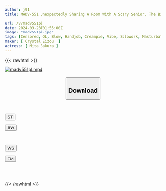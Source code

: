 ```yaml
---
author: j91
title: MADV-551 Unexpectedly Sharing A Room With A Scary Senior. The Big-breasted, Big-butted Company Slave Senior Has A Way To Relieve Stress That She Can't Tell Anyone About. She's A Slut In See-through Tights, Sakura Mita.

url: /v/madv551pl
date: 2024-03-23T01:55:00Z
image: "madv551pl.jpg"
tags: [Censored, OL, Blow, Handjob, Creampie, Vibe, Solowork, Masturbation, Pantyhose, Cunnilingus, Big Tits, Titty Fuck, Cowgirl, Facials, Finger Fuck, Slut, Facesitting, Female Boss, Back	]
maker: [ Crystal Eizou  ]
actress: [ Mita Sakura ]
---
```



{{< rawhtml >}}

<div class="video" data-videoid="OoJKx6wWJlcZlqa">
    <a href="javascript:;">
        <img src="/v/madv551pl/madv551pl.jpg" width="WIDTH" height="HEIGHT" alt="madv551pl.mp4" loading="lazy">
    </a>
</div>

<script type="text/javascript" src="https://j91.asia/asset/on-demand-st.js"></script>

<br>
  <link rel="stylesheet" href="https://j91.asia/asset/bs5.css">
  
  <center>
  <button class="btn btn-primary" type="button" data-bs-toggle="collapse" data-bs-target=".multi-collapse" aria-expanded="false" aria-controls="multiCollapseExample1 multiCollapseExample2"><h2>Download</h2></button></center>
</p>
<div class="row">
  <div class="col">
    <div class="collapse multi-collapse" id="multiCollapseExample1">
      <div class="card card-body">
	      	      <br>
<div class="buttons">  
<p><a href="https://streamtape.to/v/OoJKx6wWJlcZlqa" target="_blank"><button class="btn-hover color-3"><i class="fa fa-download"></i> ST</button></a></p>
<p><a href="https://asnwish.com/eqtqk1d6vr46" target="_blank"><button class="btn-hover color-2"><i class="fa fa-download"></i> SW</button></a></p></div>
    </div>
  </div>
</div>
  <div class="col">
    <div class="collapse multi-collapse" id="multiCollapseExample2">
      <div class="card card-body">
	      <br>
<div class="buttons">
<p><a href="https://wolfstream.tv/h1e3vbkrypwz"><button class="btn-hover color-9"><i class="fa fa-download"></i> WS</button></a></p>
<p><a href="https://filemoon.sx/d/0ueu00rpzs3a"><button class="btn-hover color-8"><i class="fa fa-download"></i> FM</button></a></p></div>
<br><br>
      </div>
    </div>
  </div>
</div>

{{< /rawhtml >}}
